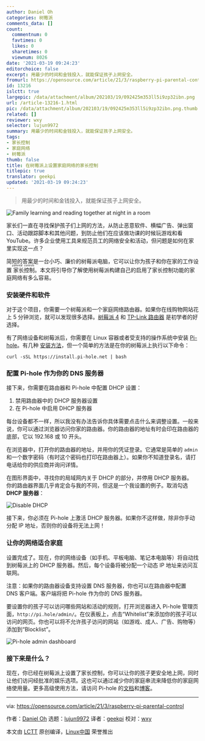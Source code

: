 ```yaml
---
author: Daniel Oh
categories: 树莓派
comments_data: []
count:
  commentnum: 0
  favtimes: 0
  likes: 0
  sharetimes: 0
  viewnum: 8026
date: '2021-03-19 09:24:23'
editorchoice: false
excerpt: 用最少的时间和金钱投入，就能保证孩子上网安全。
fromurl: https://opensource.com/article/21/3/raspberry-pi-parental-control
id: 13216
islctt: true
largepic: /data/attachment/album/202103/19/092425m353ll5i9zp32ibn.png
url: /article-13216-1.html
pic: /data/attachment/album/202103/19/092425m353ll5i9zp32ibn.png.thumb.jpg
related: []
reviewer: wxy
selector: lujun9972
summary: 用最少的时间和金钱投入，就能保证孩子上网安全。
tags:
- 家长控制
- 家庭网络
- 树莓派
thumb: false
title: 在树莓派上设置家庭网络的家长控制
titlepic: true
translator: geekpi
updated: '2021-03-19 09:24:23'
---
```



> 
> 用最少的时间和金钱投入，就能保证孩子上网安全。
> 
> 
> 


![Family learning and reading together at night in a room](/data/attachment/album/202103/19/092425m353ll5i9zp32ibn.png "Family learning and reading together at night in a room")


家长们一直在寻找保护孩子们上网的方法，从防止恶意软件、横幅广告、弹出窗口、活动跟踪脚本和其他问题，到防止他们在应该做功课的时候玩游戏和看 YouTube。许多企业使用工具来规范员工的网络安全和活动，但问题是如何在家里实现这一点？


简短的答案是一台小巧、廉价的树莓派电脑，它可以让你为孩子和你在家的工作设置<ruby> 家长控制 <rt>  parental controls </rt></ruby>。本文将引导你了解使用树莓派构建自己的启用了家长控制功能的家庭网络有多么容易。


### 安装硬件和软件


对于这个项目，你需要一个树莓派和一个家庭网络路由器。如果你在线购物网站花上 5 分钟浏览，就可以发现很多选择。[树莓派 4](https://www.raspberrypi.org/products/) 和 [TP-Link 路由器](https://www.amazon.com/s?k=tp-link+router&crid=3QRLN3XRWHFTC&sprefix=TP-Link%2Caps%2C186&ref=nb_sb_ss_ts-doa-p_3_7) 是初学者的好选择。


有了网络设备和树莓派后，你需要在 Linux 容器或者受支持的操作系统中安装 [Pi-hole](https://pi-hole.net/)。有几种 [安装方法](https://github.com/pi-hole/pi-hole/#one-step-automated-install)，但一个简单的方法是在你的树莓派上执行以下命令：



```
curl -sSL https://install.pi-hole.net | bash

```

### 配置 Pi-hole 作为你的 DNS 服务器


接下来，你需要在路由器和 Pi-hole 中配置 DHCP 设置：


1. 禁用路由器中的 DHCP 服务器设置
2. 在 Pi-hole 中启用 DHCP 服务器


每台设备都不一样，所以我没有办法告诉你具体需要点击什么来调整设置。一般来说，你可以通过浏览器访问你家的路由器。你的路由器的地址有时会印在路由器的底部，它以 192.168 或 10 开头。


在浏览器中，打开你的路由器的地址，并用你的凭证登录。它通常是简单的 `admin` 和一个数字密码（有时这个密码也打印在路由器上）。如果你不知道登录名，请打电话给你的供应商并询问详情。


在图形界面中，寻找你的局域网内关于 DHCP 的部分，并停用 DHCP 服务器。 你的路由器界面几乎肯定会与我的不同，但这是一个我设置的例子。取消勾选 **DHCP 服务器**：


![Disable DHCP](/data/attachment/album/202103/19/092425x9kgjdg4blc5bcgs.jpg "Disable DHCP")


接下来，你必须在 Pi-hole 上激活 DHCP 服务器。如果你不这样做，除非你手动分配 IP 地址，否则你的设备将无法上网！


### 让你的网络适合家庭


设置完成了。现在，你的网络设备（如手机、平板电脑、笔记本电脑等）将自动找到树莓派上的 DHCP 服务器。然后，每个设备将被分配一个动态 IP 地址来访问互联网。


注意：如果你的路由器设备支持设置 DNS 服务器，你也可以在路由器中配置 DNS 客户端。客户端将把 Pi-hole 作为你的 DNS 服务器。


要设置你的孩子可以访问哪些网站和活动的规则，打开浏览器进入 Pi-hole 管理页面，`http://pi.hole/admin/`。在仪表板上，点击“Whitelist”来添加你的孩子可以访问的网页。你也可以将不允许孩子访问的网站（如游戏、成人、广告、购物等）添加到“Blocklist”。


![Pi-hole admin dashboard](/data/attachment/album/202103/19/092426p0q0z2f9fpf40f73.png "Pi-hole admin dashboard")


### 接下来是什么？


现在，你已经在树莓派上设置了家长控制，你可以让你的孩子更安全地上网，同时让他们访问经批准的娱乐选项。这也可以通过减少你的家庭串流来降低你的家庭网络使用量。更多高级使用方法，请访问 Pi-hole 的[文档](https://docs.pi-hole.net/)和[博客](https://pi-hole.net/blog/#page-content)。




---


via: <https://opensource.com/article/21/3/raspberry-pi-parental-control>


作者：[Daniel Oh](https://opensource.com/users/daniel-oh) 选题：[lujun9972](https://github.com/lujun9972) 译者：[geekpi](https://github.com/geekpi) 校对：[wxy](https://github.com/wxy)


本文由 [LCTT](https://github.com/LCTT/TranslateProject) 原创编译，[Linux中国](https://linux.cn/) 荣誉推出